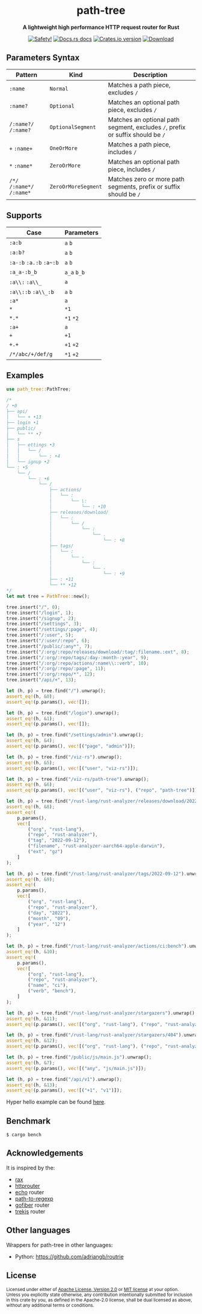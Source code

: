 <h1 align="center">path-tree</h1>

<div align="center">
  <p><strong>A lightweight high performance HTTP request router for Rust</strong></p>
</div>

<div align="center">
  <!-- Safety docs -->
  <a href="/">
    <img src="https://img.shields.io/badge/-safety!-success?style=flat-square" alt="Safety!" /></a>
  <!-- Docs.rs docs -->
  <a href="https://docs.rs/path-tree">
    <img src="https://img.shields.io/badge/docs-latest-blue.svg?style=flat-square"
      alt="Docs.rs docs" /></a>
  <!-- Crates version -->
  <a href="https://crates.io/crates/path-tree">
    <img src="https://img.shields.io/crates/v/path-tree.svg?style=flat-square"
    alt="Crates.io version" /></a>
  <!-- Downloads -->
  <a href="https://crates.io/crates/path-tree">
    <img src="https://img.shields.io/crates/d/path-tree.svg?style=flat-square"
      alt="Download" /></a>
</div>

## Parameters Syntax

| Pattern                    | Kind                | Description                                                                    |
| -------------------------- | ------------------- | ------------------------------------------------------------------------------ |
| `:name`                    | `Normal`            | Matches a path piece, excludes `/`                                             |
| `:name?`                   | `Optional`          | Matches an optional path piece, excludes `/`                                   |
| `/:name?/` `/:name?`       | `OptionalSegment`   | Matches an optional path segment, excludes `/`, prefix or suffix should be `/` |
| `+` `:name+`               | `OneOrMore`         | Matches a path piece, includes `/`                                             |
| `*` `:name*`               | `ZeroOrMore`        | Matches an optional path piece, includes `/`                                   |
| `/*/` `/:name*/` `/:name*` | `ZeroOrMoreSegment` | Matches zero or more path segments, prefix or suffix should be `/`             |

## Supports

| Case                    | Parameters  |
| ----------------------- | ----------- |
| `:a:b`                  | `a` `b`     |
| `:a:b?`                 | `a` `b`     |
| `:a-:b` `:a.:b` `:a~:b` | `a` `b`     |
| `:a_a-:b_b`             | `a_a` `b_b` |
| `:a\\:` `:a\\_`         | `a`         |
| `:a\\::b` `:a\\_:b`     | `a` `b`     |
| `:a*`                   | `a`         |
| `*`                     | `*1`        |
| `*.*`                   | `*1` `*2`   |
| `:a+`                   | `a`         |
| `+`                     | `+1`        |
| `+.+`                   | `+1` `+2`   |
| `/*/abc/+/def/g`        | `*1` `+2`   |

## Examples

```rust
use path_tree::PathTree;

/*
/ •0
├── api/
│   └── + •13
├── login •1
├── public/
│   └── ** •7
├── s
│   ├── ettings •3
│   │   └── /
│   │       └── : •4
│   └── ignup •2
└── : •5
    └── /
        └── : •6
            └── /
                ├── actions/
                │   └── :
                │       └── \:
                │           └── : •10
                ├── releases/download/
                │   └── :
                │       └── /
                │           └── :
                │               └── .
                │                   └── : •8
                ├── tags/
                │   └── :
                │       └── -
                │           └── :
                │               └── -
                │                   └── : •9
                ├── : •11
                └── ** •12
*/
let mut tree = PathTree::new();

tree.insert("/", 0);
tree.insert("/login", 1);
tree.insert("/signup", 2);
tree.insert("/settings", 3);
tree.insert("/settings/:page", 4);
tree.insert("/:user", 5);
tree.insert("/:user/:repo", 6);
tree.insert("/public/:any*", 7);
tree.insert("/:org/:repo/releases/download/:tag/:filename.:ext", 8);
tree.insert("/:org/:repo/tags/:day-:month-:year", 9);
tree.insert("/:org/:repo/actions/:name\\::verb", 10);
tree.insert("/:org/:repo/:page", 11);
tree.insert("/:org/:repo/*", 12);
tree.insert("/api/+", 13);

let (h, p) = tree.find("/").unwrap();
assert_eq!(h, &0);
assert_eq!(p.params(), vec![]);

let (h, p) = tree.find("/login").unwrap();
assert_eq!(h, &1);
assert_eq!(p.params(), vec![]);

let (h, p) = tree.find("/settings/admin").unwrap();
assert_eq!(h, &4);
assert_eq!(p.params(), vec![("page", "admin")]);

let (h, p) = tree.find("/viz-rs").unwrap();
assert_eq!(h, &5);
assert_eq!(p.params(), vec![("user", "viz-rs")]);

let (h, p) = tree.find("/viz-rs/path-tree").unwrap();
assert_eq!(h, &6);
assert_eq!(p.params(), vec![("user", "viz-rs"), ("repo", "path-tree")]);

let (h, p) = tree.find("/rust-lang/rust-analyzer/releases/download/2022-09-12/rust-analyzer-aarch64-apple-darwin.gz").unwrap();
assert_eq!(h, &8);
assert_eq!(
    p.params(),
    vec![
        ("org", "rust-lang"),
        ("repo", "rust-analyzer"),
        ("tag", "2022-09-12"),
        ("filename", "rust-analyzer-aarch64-apple-darwin"),
        ("ext", "gz")
    ]
);

let (h, p) = tree.find("/rust-lang/rust-analyzer/tags/2022-09-12").unwrap();
assert_eq!(h, &9);
assert_eq!(
    p.params(),
    vec![
        ("org", "rust-lang"),
        ("repo", "rust-analyzer"),
        ("day", "2022"),
        ("month", "09"),
        ("year", "12")
    ]
);

let (h, p) = tree.find("/rust-lang/rust-analyzer/actions/ci:bench").unwrap();
assert_eq!(h, &10);
assert_eq!(
    p.params(),
    vec![
        ("org", "rust-lang"),
        ("repo", "rust-analyzer"),
        ("name", "ci"),
        ("verb", "bench"),
    ]
);

let (h, p) = tree.find("/rust-lang/rust-analyzer/stargazers").unwrap();
assert_eq!(h, &11);
assert_eq!(p.params(), vec![("org", "rust-lang"), ("repo", "rust-analyzer"), ("page", "stargazers")]);

let (h, p) = tree.find("/rust-lang/rust-analyzer/stargazers/404").unwrap();
assert_eq!(h, &12);
assert_eq!(p.params(), vec![("org", "rust-lang"), ("repo", "rust-analyzer"), ("*1", "stargazers/404")]);

let (h, p) = tree.find("/public/js/main.js").unwrap();
assert_eq!(h, &7);
assert_eq!(p.params(), vec![("any", "js/main.js")]);

let (h, p) = tree.find("/api/v1").unwrap();
assert_eq!(h, &13);
assert_eq!(p.params(), vec![("+1", "v1")]);
```

Hyper hello example can be found [here](examples/hello.rs).

## Benchmark

```shell
$ cargo bench
```

## Acknowledgements

It is inspired by the:

- [rax]
- [httprouter]
- [echo] router
- [path-to-regexp]
- [gofiber] router
- [trekjs] router

## Other languages

Wrappers for path-tree in other languages:

- Python: https://github.com/adriangb/routrie

## License

<sup>
Licensed under either of <a href="LICENSE-APACHE">Apache License, Version
2.0</a> or <a href="LICENSE-MIT">MIT license</a> at your option.
</sup>

<br>

<sub>
Unless you explicitly state otherwise, any contribution intentionally submitted
for inclusion in this crate by you, as defined in the Apache-2.0 license, shall
be dual licensed as above, without any additional terms or conditions.
</sub>

[radix tree]: https://github.com/viz-rs/radix-tree
[rax]: https://github.com/antirez/rax
[httprouter]: https://github.com/julienschmidt/httprouter
[path-to-regexp]: https://github.com/pillarjs/path-to-regexp
[echo]: https://github.com/labstack/echo
[gofiber]: https://github.com/gofiber/fiber
[trekjs]: https://github.com/trekjs/router
